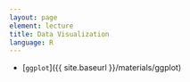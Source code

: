 ```yaml
---
layout: page
element: lecture
title: Data Visualization
language: R
---
```


* [`ggplot`]({{ site.baseurl }}/materials/ggplot)

